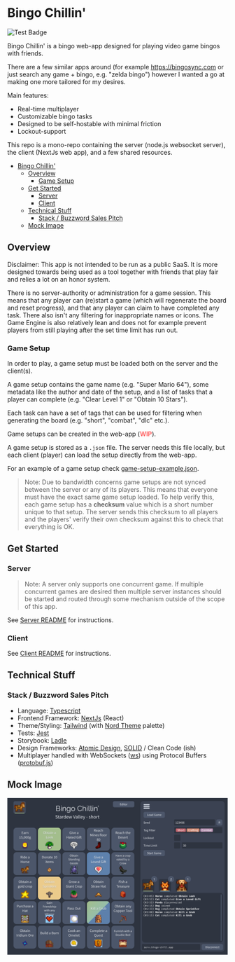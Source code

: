 # Bingo Chillin'

![Test Badge](https://github.com/Webbnissarna/bingo-chill-app/actions/workflows/tests.yml/badge.svg)

Bingo Chillin' is a bingo web-app designed for playing video game bingos with friends.

There are a few similar apps around (for example https://bingosync.com or just search
any game + bingo, e.g. "zelda bingo") however I wanted a go at making one more tailored
for my desires.

Main features:

- Real-time multiplayer
- Customizable bingo tasks
- Designed to be self-hostable with minimal friction
- Lockout-support

This repo is a mono-repo containing the server (node.js websocket server),
the client (NextJs web app), and a few shared resources.

- [Bingo Chillin'](#bingo-chillin)
  - [Overview](#overview)
    - [Game Setup](#game-setup)
  - [Get Started](#get-started)
    - [Server](#server)
    - [Client](#client)
  - [Technical Stuff](#technical-stuff)
    - [Stack / Buzzword Sales Pitch](#stack--buzzword-sales-pitch)
  - [Mock Image](#mock-image)

## Overview

Disclaimer: This app is not intended to be run as a public SaaS. It is more
designed towards being used as a tool together with friends that play fair
and relies a lot on an honor system.

There is no server-authority or administration for a game session. This means
that any player can (re)start a game (which will regenerate the board and reset
progress), and that any player can claim to have completed any task. There
also isn't any filtering for inappropriate names or icons. The Game Engine is
also relatively lean and does not for example prevent players from still playing
after the set time limit has run out.

### Game Setup

In order to play, a game setup must be loaded both on the server and the client(s).

A game setup contains the game name (e.g. "Super Mario 64"), some metadata like
the author and date of the setup, and a list of tasks that a player can complete
(e.g. "Clear Level 1" or "Obtain 10 Stars").

Each task can have a set of tags that can be used for filtering when generating the
board (e.g. "short", "combat", "dlc" etc.).

Game setups can be created in the web-app (<span style="color: #f66">**WIP**</span>).

A game setup is stored as a `.json` file. The server needs this file locally, but
each client (player) can load the setup directly from the web-app.

For an example of a game setup check [game-setup-example.json](/docs/game-setup-example.json).

> Note: Due to bandwidth concerns game setups are not synced between
> the server or any of its players. This means that everyone must have the exact same
> game setup loaded. To help verify this, each game setup has a **checksum** value
> which is a short number unique to that setup. The server sends this checksum to
> all players and the players' verify their own checksum against this to check that
> everything is OK.

## Get Started

### Server

> Note: A server only supports one concurrent game. If multiple concurrent games
> are desired then multiple server instances should be started and routed through
> some mechanism outside of the scope of this app.

See [Server README](/packages/server/README.md) for instructions.

### Client

See [Client README](/packages/client/README.md) for instructions.

## Technical Stuff

### Stack / Buzzword Sales Pitch

- Language: [Typescript](https://www.typescriptlang.org/)
- Frontend Framework: [NextJs](https://nextjs.org/) (React)
- Theme/Styling: [Tailwind](https://tailwindcss.com/) (with [Nord Theme](https://www.nordtheme.com/) palette)
- Tests: [Jest](https://jestjs.io/)
- Storybook: [Ladle](https://ladle.dev/)
- Design Frameworks: [Atomic Design](https://xd.adobe.com/ideas/process/ui-design/atomic-design-principles-methodology-101/), [SOLID](https://en.wikipedia.org/wiki/SOLID) / Clean Code (ish)
- Multiplayer handled with WebSockets ([ws](https://github.com/websockets/ws)) using Protocol Buffers ([protobuf.js](https://github.com/protobufjs/protobuf.js))

## Mock Image

![Mock](docs/mock.png)
